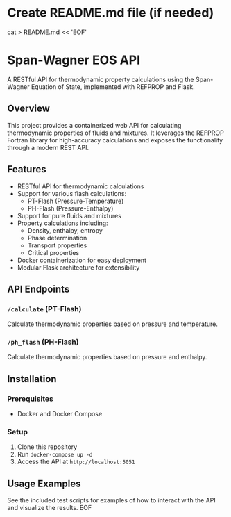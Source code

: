# Create README.md file (if needed)
cat > README.md << 'EOF'
# Span-Wagner EOS API

A RESTful API for thermodynamic property calculations using the Span-Wagner Equation of State, implemented with REFPROP and Flask.

## Overview

This project provides a containerized web API for calculating thermodynamic properties of fluids and mixtures. It leverages the REFPROP Fortran library for high-accuracy calculations and exposes the functionality through a modern REST API.

## Features

- RESTful API for thermodynamic calculations
- Support for various flash calculations:
  - PT-Flash (Pressure-Temperature)
  - PH-Flash (Pressure-Enthalpy)
- Support for pure fluids and mixtures
- Property calculations including:
  - Density, enthalpy, entropy
  - Phase determination
  - Transport properties
  - Critical properties
- Docker containerization for easy deployment
- Modular Flask architecture for extensibility

## API Endpoints

### `/calculate` (PT-Flash)
Calculate thermodynamic properties based on pressure and temperature.

### `/ph_flash` (PH-Flash)
Calculate thermodynamic properties based on pressure and enthalpy.

## Installation

### Prerequisites
- Docker and Docker Compose

### Setup
1. Clone this repository
2. Run `docker-compose up -d`
3. Access the API at `http://localhost:5051`

## Usage Examples

See the included test scripts for examples of how to interact with the API and visualize the results.
EOF